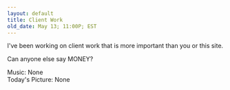 ```yaml
---
layout: default
title: Client Work
old_date: May 13; 11:00P; EST
---
```


I've been working on client work that is more important than you or this site.

Can anyone else say MONEY?

Music: None  
Today's Picture: None
